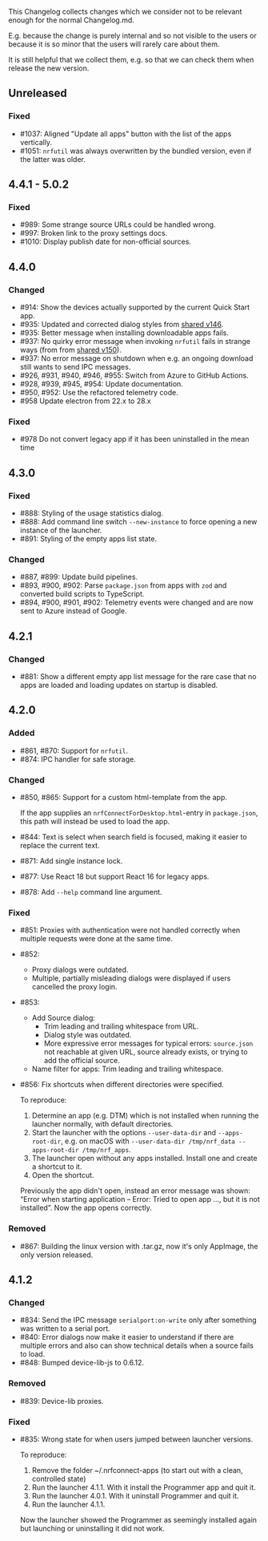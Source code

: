 This Changelog collects changes which we consider not to be relevant enough for
the normal Changelog.md.

E.g. because the change is purely internal and so not visible to the users or
because it is so minor that the users will rarely care about them.

It is still helpful that we collect them, e.g. so that we can check them when
release the new version.

## Unreleased

### Fixed

-   #1037: Aligned "Update all apps" button with the list of the apps
    vertically.
-   #1051: `nrfutil` was always overwritten by the bundled version, even if the
    latter was older.

## 4.4.1 - 5.0.2

### Fixed

-   #989: Some strange source URLs could be handled wrong.
-   #997: Broken link to the proxy settings docs.
-   #1010: Display publish date for non-official sources.

## 4.4.0

### Changed

-   #914: Show the devices actually supported by the current Quick Start app.
-   #935: Updated and corrected dialog styles from
    [shared v146](https://github.com/NordicSemiconductor/pc-nrfconnect-shared/releases/tag/v146).
-   #935: Better message when installing downloadable apps fails.
-   #937: No quirky error message when invoking `nrfutil` fails in strange ways
    (from from
    [shared v150](https://github.com/NordicSemiconductor/pc-nrfconnect-shared/releases/tag/v150)).
-   #937: No error message on shutdown when e.g. an ongoing download still wants
    to send IPC messages.
-   #926, #931, #940, #946, #955: Switch from Azure to GitHub Actions.
-   #928, #939, #945, #954: Update documentation.
-   #950, #952: Use the refactored telemetry code.
-   #958 Update electron from 22.x to 28.x

### Fixed

-   #978 Do not convert legacy app if it has been uninstalled in the mean time

## 4.3.0

### Fixed

-   #888: Styling of the usage statistics dialog.
-   #888: Add command line switch `--new-instance` to force opening a new
    instance of the launcher.
-   #891: Styling of the empty apps list state.

### Changed

-   #887, #899: Update build pipelines.
-   #893, #900, #902: Parse `package.json` from apps with `zod` and converted
    build scripts to TypeScript.
-   #894, #900, #901, #902: Telemetry events were changed and are now sent to
    Azure instead of Google.

## 4.2.1

### Changed

-   #881: Show a different empty app list message for the rare case that no apps
    are loaded and loading updates on startup is disabled.

## 4.2.0

### Added

-   #861, #870: Support for `nrfutil`.
-   #874: IPC handler for safe storage.

### Changed

-   #850, #865: Support for a custom html-template from the app.

    If the app supplies an `nrfConnectForDesktop.html`-entry in `package.json`,
    this path will instead be used to load the app.

-   #844: Text is select when search field is focused, making it easier to
    replace the current text.
-   #871: Add single instance lock.
-   #877: Use React 18 but support React 16 for legacy apps.
-   #878: Add `--help` command line argument.

### Fixed

-   #851: Proxies with authentication were not handled correctly when multiple
    requests were done at the same time.
-   #852:
    -   Proxy dialogs were outdated.
    -   Multiple, partially misleading dialogs were displayed if users cancelled
        the proxy login.
-   #853:
    -   Add Source dialog:
        -   Trim leading and trailing whitespace from URL.
        -   Dialog style was outdated.
        -   More expressive error messages for typical errors: `source.json` not
            reachable at given URL, source already exists, or trying to add the
            official source.
    -   Name filter for apps: Trim leading and trailing whitespace.
-   #856: Fix shortcuts when different directories were specified.

    To reproduce:

    1. Determine an app (e.g. DTM) which is not installed when running the
       launcher normally, with default directories.
    1. Start the launcher with the options `--user-data-dir` and
       `--apps-root-dir`, e.g. on macOS with
       `--user-data-dir /tmp/nrf_data --apps-root-dir /tmp/nrf_apps`.
    1. The launcher open without any apps installed. Install one and create a
       shortcut to it.
    1. Open the shortcut.

    Previously the app didn't open, instead an error message was shown: “Error
    when starting application – Error: Tried to open app …, but it is not
    installed”. Now the app opens correctly.

### Removed

-   #867: Building the linux version with .tar.gz, now it's only AppImage, the
    only version released.

## 4.1.2

### Changed

-   #834: Send the IPC message `serialport:on-write` only after something was
    written to a serial port.
-   #840: Error dialogs now make it easier to understand if there are multiple
    errors and also can show technical details when a source fails to load.
-   #848: Bumped device-lib-js to 0.6.12.

### Removed

-   #839: Device-lib proxies.

### Fixed

-   #835: Wrong state for when users jumped between launcher versions.

    To reproduce:

    1. Remove the folder ~/.nrfconnect-apps (to start out with a clean,
       controlled state)
    1. Run the launcher 4.1.1. With it install the Programmer app and quit it.
    1. Run the launcher 4.0.1. With it uninstall Programmer and quit it.
    1. Run the launcher 4.1.1.

    Now the launcher showed the Programmer as seemingly installed again but
    launching or uninstalling it did not work.
